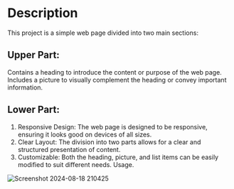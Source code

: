 # Description
 This project is a simple web page divided into two main sections:

## Upper Part:

  Contains a heading to introduce the content or purpose of the web page.
  Includes a picture to visually complement the heading or convey important information.
  
## Lower Part:

 1. Responsive Design: The web page is designed to be responsive, ensuring it looks good on devices of all sizes.
 2. Clear Layout: The division into two parts allows for a clear and structured presentation of content.
 3. Customizable: Both the heading, picture, and list items can be easily modified to suit different needs.
    Usage.

    
![Screenshot 2024-08-18 210425](https://github.com/user-attachments/assets/29388465-b34d-4205-960f-0190c9dc58ed)
